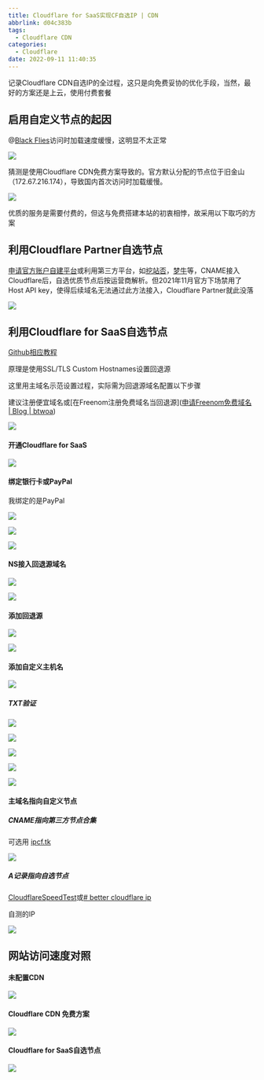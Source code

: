 ```yaml
---
title: Cloudflare for SaaS实现CF自选IP | CDN
abbrlink: d04c383b
tags: 
  - Cloudflare CDN
categories:
  - Cloudflare
date: 2022-09-11 11:40:35
---
```


记录Cloudflare CDN自选IP的全过程，这只是向免费妥协的优化手段，当然，最好的方案还是上云，使用付费套餐

<!-- more -->

## 启用自定义节点的起因

@[Black Flies](https://www.yyyzyyyz.cn)访问时加载速度缓慢，这明显不太正常

![](https://ovo.btwoa.com/img/webp/202209111155006.webp)

猜测是使用Cloudflare CDN免费方案导致的。官方默认分配的节点位于旧金山（172.67.216.174），导致国内首次访问时加载缓慢。

![](https://ovo.btwoa.com/img/webp/202209111253256.webp)

优质的服务是需要付费的，但这与免费搭建本站的初衷相悖，故采用以下取巧的方案

## 利用Cloudflare Partner自选节点

[申请官方账户](https://www.cloudflare.com/partners/become-a-partner)[自建平台](https://github.com/Netrvin/CFPMP)或利用第三方平台，如[挖站否](https://cdn.wzfou.com/)，[梦牛](https://www.mnn.tw/panel)等，CNAME接入Cloudflare后，自选优质节点后按运营商解析。但2021年11月官方下场禁用了Host API key，使得后续域名无法通过此方法接入，Cloudflare Partner就此没落

![](https://ovo.btwoa.com/img/webp/202209111221973.webp)

## 利用Cloudflare for SaaS自选节点

[Github相应教程](https://github.com/dalaolala/blog/issues/46)

原理是使用SSL/TLS Custom Hostnames设置回退源

这里用主域名示范设置过程，实际需为回退源域名配置以下步骤

建议注册便宜域名或[在Freenom注册免费域名当回退源]([申请Freenom免费域名 | Blog | btwoa](https://blog.btwoa.com/29ccf94f))

![](https://ovo.btwoa.com/img/webp/202209111234126.webp)

#### 开通Cloudflare for SaaS

![](https://ovo.btwoa.com/img/webp/202209111237076.webp)

#### 绑定银行卡或PayPal

我绑定的是PayPal

![](https://ovo.btwoa.com/img/webp/202209111240545.webp)

![](https://ovo.btwoa.com/img/webp/202209111242116.webp)

![](https://ovo.btwoa.com/img/webp/202209111245684.webp)

#### NS接入回退源域名

![](https://ovo.btwoa.com/img/webp/202209111339400.webp)

![](https://ovo.btwoa.com/img/webp/202209111257716.webp)

#### 添加回退源

![](https://ovo.btwoa.com/img/webp/202209111346822.webp)

![](https://ovo.btwoa.com/img/webp/202209111347099.webp)

#### 添加自定义主机名

![](https://ovo.btwoa.com/img/webp/202209111353419.webp)

##### TXT验证

![](https://ovo.btwoa.com/img/webp/202209111356430.webp)

![](https://ovo.btwoa.com/img/webp/202209111357467.webp)

![](https://ovo.btwoa.com/img/webp/202209111404090.webp)

![](https://ovo.btwoa.com/img/webp/202209111405447.webp)

![](https://ovo.btwoa.com/img/webp/202209111422245.webp)
#### 主域名指向自定义节点

##### CNAME指向第三方节点合集

可选用 [ipcf.tk](https://ipcf.tk)

![](https://ovo.btwoa.com/img/webp/202209111433832.webp)

##### A记录指向自选节点

[CloudflareSpeedTest](https://github.com/XIU2/CloudflareSpeedTest)或[# better cloudflare ip](https://github.com/badafans/better-cloudflare-ip)

自测的IP

![](https://ovo.btwoa.com/img/webp/202209111446957.webp)

## 网站访问速度对照

#### 未配置CDN

![](https://ovo.btwoa.com/img/webp/202209111501082.webp)

#### Cloudflare CDN 免费方案

![](https://ovo.btwoa.com/img/webp/202209111502715.webp)

#### Cloudflare for SaaS自选节点

![](https://ovo.btwoa.com/img/webp/202209111522962.webp)






